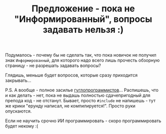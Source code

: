 ﻿---
title: "Предложение - пока не &quot;Информированный&quot;, вопросы задавать нельзя :)"
se.owner.user_id: 195342
se.owner.display_name: "Harry"
se.owner.link: "https://ru.meta.stackoverflow.com/users/195342/harry"
se.link: "https://ru.meta.stackoverflow.com/questions/10873/%d0%9f%d1%80%d0%b5%d0%b4%d0%bb%d0%be%d0%b6%d0%b5%d0%bd%d0%b8%d0%b5-%d0%bf%d0%be%d0%ba%d0%b0-%d0%bd%d0%b5-%d0%98%d0%bd%d1%84%d0%be%d1%80%d0%bc%d0%b8%d1%80%d0%be%d0%b2%d0%b0%d0%bd%d0%bd%d1%8b%d0%b9-%d0%b2%d0%be%d0%bf%d1%80%d0%be%d1%81%d1%8b-%d0%b7%d0%b0%d0%b4%d0%b0%d0%b2%d0%b0%d1%82%d1%8c-%d0%bd%d0%b5%d0%bb%d1%8c%d0%b7%d1%8f"
se.question_id: 10873
se.post_type: question
---
<p>Подумалось - почему бы не сделать так, что пока новичок не получил знак <code>Информированный</code>, для которого надо всего лишь прочесть обзорную страницу - не разрешать задавать вопросы?</p>
<p>Глядишь, меньше будет вопросов, которые сразу приходится закрывать...</p>
<p>P.S. А вообще - полное засилье <a href="https://habr.com/ru/post/521104/" rel="nofollow noreferrer">гуглопрограммистов</a>... Распишешь, что и как делать - нет, пока не выдашь полностью сдачепригодный для препода код - не отстанут. Бывает, просто <code>#include</code> не напишешь - тут же крики &quot;ерунду написал, не компилируется!&quot;. Просто руки опускаются.</p>
<p>Если не научить срочно ИИ программировать - скоро программировать будет некому :(</p>
